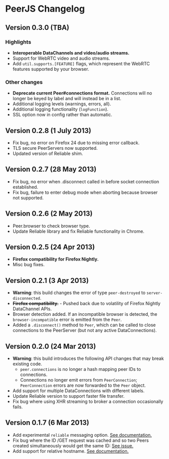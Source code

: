 # PeerJS Changelog

## Version 0.3.0 (TBA)

### Highlights
* **Interoperable DataChannels and video/audio streams.**
* Support for WebRTC video and audio streams.
* Add `util.supports.[FEATURE]` flags, which represent the WebRTC features
  supported by your browser.

### Other changes
* **Deprecate current Peer#connections format.** Connections will no longer be
  keyed by label and will instead be in a list.
* Additional logging levels (warnings, errors, all).
* Additional logging functionality (`logFunction`).
* SSL option now in config rather than automatic.

## Version 0.2.8 (1 July 2013)
* Fix bug, no error on Firefox 24 due to missing error callback.
* TLS secure PeerServers now supported.
* Updated version of Reliable shim.

## Version 0.2.7 (28 May 2013)
* Fix bug, no error when .disconnect called in before socket connection established.
* Fix bug, failure to enter debug mode when aborting because browser not supported.

## Version 0.2.6 (2 May 2013)
* Peer.browser to check browser type.
* Update Reliable library and fix Reliable functionality in Chrome.

## Version 0.2.5 (24 Apr 2013)
* **Firefox compatibility for Firefox Nightly.**
* Misc bug fixes.

## Version 0.2.1 (3 Apr 2013)
* **Warning**: this build changes the error of type `peer-destroyed` to `server-disconnected`.
* ~~**Firefox compatibility.**~~ - Pushed back due to volatility of Firefox Nightly DataChannel APIs.
* Browser detection added. If an incompatible browser is detected, the `browser-incompatible` error is emitted from the `Peer`.
* Added a `.disconnect()` method to `Peer`, which can be called to close connections to the PeerServer (but not any active DataConnections).

## Version 0.2.0 (24 Mar 2013)
* **Warning**: this build introduces the following API changes that may break existing code.
  * `peer.connections` is no longer a hash mapping peer IDs to connections.
  * Connections no longer emit errors from `PeerConnection`; `PeerConnection` errors are now forwarded to the `Peer` object.
* Add support for multiple DataConnections with different labels.
* Update Reliable version to support faster file transfer.
* Fix bug where using XHR streaming to broker a connection occasionally fails.

## Version 0.1.7 (6 Mar 2013)
* Add experimental `reliable` messaging option. [See documentation.](https://github.com/peers/peerjs/blob/master/docs/api.md#experimental-reliable-and-large-file-transfer)
* Fix bug where the ID /GET request was cached and so two Peers created simultaneously would get the same ID: [See issue.](https://github.com/peers/peerjs-server/issues/2)
* Add support for relative hostname. [See documentation.](https://github.com/peers/peerjs/blob/master/docs/api.md#new-peerid-options)
